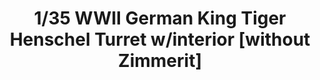 ---
layout: product
title: "1/35 WWII German King Tiger Henschel Turret w/interior [without Zimmerit]"
price: "7000" 
desc: "Maketa"
img_path: "/assets/img/TAKO2073.webp"
brand: "N/A"
available: false
special_offer: false
new: false
soon: false
cat: "010000"
subcat: "010200"
subsubcat: "0N/A"
sifra: "TAKO2073"
popular: false
---